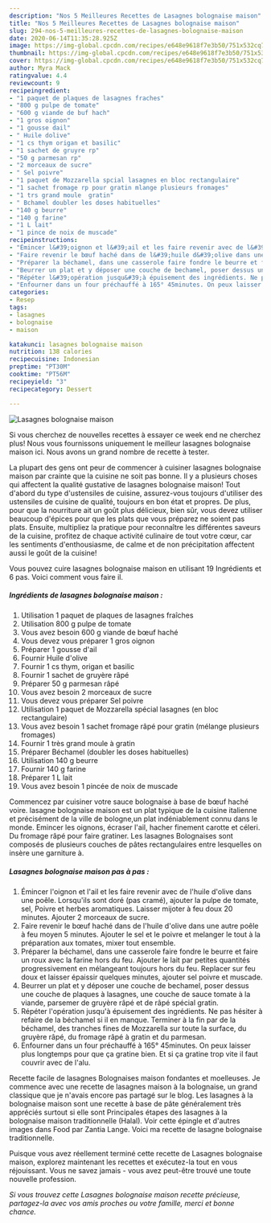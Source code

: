 ```yaml
---
description: "Nos 5 Meilleures Recettes de Lasagnes bolognaise maison"
title: "Nos 5 Meilleures Recettes de Lasagnes bolognaise maison"
slug: 294-nos-5-meilleures-recettes-de-lasagnes-bolognaise-maison
date: 2020-06-14T11:35:28.925Z
image: https://img-global.cpcdn.com/recipes/e648e9618f7e3b50/751x532cq70/lasagnes-bolognaise-maison-photo-principale-de-la-recette.jpg
thumbnail: https://img-global.cpcdn.com/recipes/e648e9618f7e3b50/751x532cq70/lasagnes-bolognaise-maison-photo-principale-de-la-recette.jpg
cover: https://img-global.cpcdn.com/recipes/e648e9618f7e3b50/751x532cq70/lasagnes-bolognaise-maison-photo-principale-de-la-recette.jpg
author: Myra Mack
ratingvalue: 4.4
reviewcount: 9
recipeingredient:
- "1 paquet de plaques de lasagnes fraches"
- "800 g pulpe de tomate"
- "600 g viande de buf hach"
- "1 gros oignon"
- "1 gousse dail"
- " Huile dolive"
- "1 cs thym origan et basilic"
- "1 sachet de gruyre rp"
- "50 g parmesan rp"
- "2 morceaux de sucre"
- " Sel poivre"
- "1 paquet de Mozzarella spcial lasagnes en bloc rectangulaire"
- "1 sachet fromage rp pour gratin mlange plusieurs fromages"
- "1 trs grand moule  gratin"
- " Bchamel doubler les doses habituelles"
- "140 g beurre"
- "140 g farine"
- "1 L lait"
- "1 pince de noix de muscade"
recipeinstructions:
- "Émincer l&#39;oignon et l&#39;ail et les faire revenir avec de l&#39;huile d&#39;olive dans une poêle. Lorsqu&#39;ils sont doré (pas cramé), ajouter la pulpe de tomate, sel, Poivre et herbes aromatiques. Laisser mijoter à feu doux 20 minutes. Ajouter 2 morceaux de sucre."
- "Faire revenir le bœuf haché dans de l&#39;huile d&#39;olive dans une autre poêle à feu moyen 5 minutes. Ajouter le sel et le poivre et melanger le tout à la préparation aux tomates, mixer tout ensemble."
- "Préparer la béchamel, dans une casserole faire fondre le beurre et faire un roux avec la farine hors du feu. Ajouter le lait par petites quantités progressivement en mélangeant toujours hors du feu. Replacer sur feu doux et laisser épaissir quelques minutes, ajouter sel poivre et muscade."
- "Beurrer un plat et y déposer une couche de bechamel, poser dessus une couche de plaques à lasagnes, une couche de sauce tomate à la viande, parsemer de gruyère râpé et de râpé spécial gratin."
- "Répéter l&#39;opération jusqu&#39;à épuisement des ingrédients. Ne pas hésiter à refaire de la béchamel si il en manque. Terminer à la fin par de la béchamel, des tranches fines de Mozzarella sur toute la surface, du gruyère râpé, du fromage râpé à gratin et du parmesan."
- "Enfourner dans un four préchauffé à 165° 45minutes. On peux laisser plus longtemps pour que ça gratine bien. Et si ça gratine trop vite il faut couvrir avec de l&#39;alu."
categories:
- Resep
tags:
- lasagnes
- bolognaise
- maison

katakunci: lasagnes bolognaise maison 
nutrition: 138 calories
recipecuisine: Indonesian
preptime: "PT30M"
cooktime: "PT56M"
recipeyield: "3"
recipecategory: Dessert

---
```



![Lasagnes bolognaise maison](https://img-global.cpcdn.com/recipes/e648e9618f7e3b50/751x532cq70/lasagnes-bolognaise-maison-photo-principale-de-la-recette.jpg)

Si vous cherchez de nouvelles recettes à essayer ce week end ne cherchez plus! Nous vous fournissons uniquement le meilleur lasagnes bolognaise maison ici. Nous avons un grand nombre de recette à tester.

La plupart des gens ont peur de commencer à cuisiner lasagnes bolognaise maison par crainte que la cuisine ne soit pas bonne. Il y a plusieurs choses qui affectent la qualité gustative de lasagnes bolognaise maison! Tout d'abord du type d'ustensiles de cuisine, assurez-vous toujours d'utiliser des ustensiles de cuisine de qualité, toujours en bon état et propres. De plus, pour que la nourriture ait un goût plus délicieux, bien sûr, vous devez utiliser beaucoup d'épices pour que les plats que vous préparez ne soient pas plats. Ensuite, multipliez la pratique pour reconnaître les différentes saveurs de la cuisine, profitez de chaque activité culinaire de tout votre cœur, car les sentiments d'enthousiasme, de calme et de non précipitation affectent aussi le goût de la cuisine!

<!--inarticleads1-->

Vous pouvez cuire lasagnes bolognaise maison en utilisant 19 Ingrédients et 6 pas. Voici comment vous faire il.

##### Ingrédients de lasagnes bolognaise maison :

1. Utilisation 1 paquet de plaques de lasagnes fraîches
1. Utilisation 800 g pulpe de tomate
1. Vous avez besoin 600 g viande de bœuf haché
1. Vous devez vous préparer 1 gros oignon
1. Préparer 1 gousse d&#39;ail
1. Fournir  Huile d&#39;olive
1. Fournir 1 cs thym, origan et basilic
1. Fournir 1 sachet de gruyère râpé
1. Préparer 50 g parmesan râpé
1. Vous avez besoin 2 morceaux de sucre
1. Vous devez vous préparer  Sel poivre
1. Utilisation 1 paquet de Mozzarella spécial lasagnes (en bloc rectangulaire)
1. Vous avez besoin 1 sachet fromage râpé pour gratin (mélange plusieurs fromages)
1. Fournir 1 très grand moule à gratin
1. Préparer  Béchamel (doubler les doses habituelles)
1. Utilisation 140 g beurre
1. Fournir 140 g farine
1. Préparer 1 L lait
1. Vous avez besoin 1 pincée de noix de muscade


Commencez par cuisiner votre sauce bolognaise à base de bœuf haché voire. lasagne bolognaise maison est un plat typique de la cuisine italienne et précisément de la ville de bologne,un plat indéniablement connu dans le monde. Emincer les oignons, écraser l&#39;ail, hacher finement carotte et céleri. Du fromage râpé pour faire gratiner. Les lasagnes Bolognaises sont composés de plusieurs couches de pâtes rectangulaires entre lesquelles on insère une garniture à. 

<!--inarticleads2-->

##### Lasagnes bolognaise maison pas à pas :

1. Émincer l&#39;oignon et l&#39;ail et les faire revenir avec de l&#39;huile d&#39;olive dans une poêle. Lorsqu&#39;ils sont doré (pas cramé), ajouter la pulpe de tomate, sel, Poivre et herbes aromatiques. Laisser mijoter à feu doux 20 minutes. Ajouter 2 morceaux de sucre.
1. Faire revenir le bœuf haché dans de l&#39;huile d&#39;olive dans une autre poêle à feu moyen 5 minutes. Ajouter le sel et le poivre et melanger le tout à la préparation aux tomates, mixer tout ensemble.
1. Préparer la béchamel, dans une casserole faire fondre le beurre et faire un roux avec la farine hors du feu. Ajouter le lait par petites quantités progressivement en mélangeant toujours hors du feu. Replacer sur feu doux et laisser épaissir quelques minutes, ajouter sel poivre et muscade.
1. Beurrer un plat et y déposer une couche de bechamel, poser dessus une couche de plaques à lasagnes, une couche de sauce tomate à la viande, parsemer de gruyère râpé et de râpé spécial gratin.
1. Répéter l&#39;opération jusqu&#39;à épuisement des ingrédients. Ne pas hésiter à refaire de la béchamel si il en manque. Terminer à la fin par de la béchamel, des tranches fines de Mozzarella sur toute la surface, du gruyère râpé, du fromage râpé à gratin et du parmesan.
1. Enfourner dans un four préchauffé à 165° 45minutes. On peux laisser plus longtemps pour que ça gratine bien. Et si ça gratine trop vite il faut couvrir avec de l&#39;alu.


Recette facile de lasagnes Bolognaises maison fondantes et moelleuses. Je commence avec une recette de lasagnes maison à la bolognaise, un grand classique que je n&#39;avais encore pas partagé sur le blog. Les lasagnes à la bolognaise maison sont une recette à base de pâte généralement très appréciés surtout si elle sont Principales étapes des lasagnes à la bolognaise maison traditionnelle (Halal). Voir cette épingle et d&#39;autres images dans Food par Zantia Lange. Voici ma recette de lasagne bolognaise traditionnelle. 

<!--inarticleads1-->

<p>
Puisque vous avez réellement terminé cette recette de Lasagnes bolognaise maison, explorez maintenant les recettes et exécutez-la tout en vous réjouissant. Vous ne savez jamais - vous avez peut-être trouvé une toute nouvelle profession.
</p>

<p>
<i>Si vous trouvez cette Lasagnes bolognaise maison recette précieuse, partagez-la avec vos amis proches ou votre famille, merci et bonne chance.</i>
</p>
